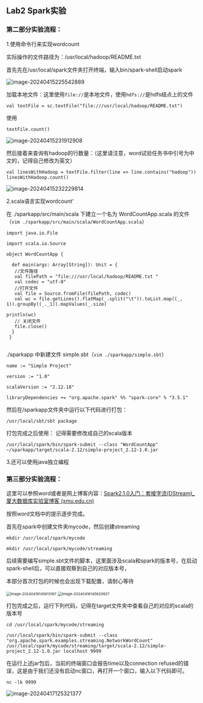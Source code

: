 ## Lab2 Spark实验

### 第二部分实验流程：

1.使用命令行来实现wordcount

实际操作的文件路径为：/usr/local/hadoop/README.txt

首先先在/usr/local/spark文件夹打开终端，输入bin/spark-shell启动spark

 ![image-20240415225542889](C:\Users\古手川\AppData\Roaming\Typora\typora-user-images\image-20240415225542889.png)

加载本地文件：这里使用`file://`是本地文件，使用`hdfs://`是hdfs结点上的文件

```
val textFile = sc.textFile("file:///usr/local/hadoop/README.txt")
```

使用

```
textFile.count()
```

![image-20240415231912908](C:\Users\古手川\AppData\Roaming\Typora\typora-user-images\image-20240415231912908.png)

然后接着来查询有hadoop的行数量：（这里请注意，word试验任务书中引号为中文的，记得自己修改为英文）

```
val linesWithHadoop = textFile.filter(line => line.contains("hadoop"))
linesWithHadoop.count()
```

![image-20240415232229814](C:\Users\古手川\AppData\Roaming\Typora\typora-user-images\image-20240415232229814.png)



2.scala语言实现wordcount‘



在 ./sparkapp/src/main/scala 下建立一个名为 WordCountApp.scala 的文件（`vim ./sparkapp/src/main/scala/WordCountApp.scala`）

```
import java.io.File

import scala.io.Source

object WordCountApp {

  def main(args: Array[String]): Unit = {
   //文件路径
   val filePath = "file:///usr/local/hadoop/README.txt "
   val codec = "utf-8"
   //打开文件
   val file = Source.fromFile(filePath, codec) 
   val wc = file.getLines().flatMap(_.split("\t")).toList.map((_, 1)).groupBy((_._1)).mapValues(_.size)

println(wc)
   // 关闭文件
   file.close()
  }
 }


```

./sparkapp 中新建文件 simple.sbt（`vim ./sparkapp/simple.sbt`）

```
name := "Simple Project" 

version := "1.0" 

scalaVersion := "2.12.18" 

libraryDependencies += "org.apache.spark" %% "spark-core" % "3.5.1" 
```

然后在/sparkapp文件夹中运行以下代码进行打包：

```
/usr/local/sbt/sbt package
```

打包完成之后使用： 记得需要修改成自己的scala版本

```
/usr/local/spark/bin/spark-submit --class "WordCountApp" ~/sparkapp/target/scala-2.12/simple-project_2.12-1.0.jar
```



3.还可以使用java独立编程



### 第三部分实验流程：

这里可以参照word或者是网上博客内容：[Spark2.1.0入门：套接字流(DStream)_厦大数据库实验室博客 (xmu.edu.cn)](https://dblab.xmu.edu.cn/blog/1387/)

按照word文档中的提示逐步完成。

首先在spark中创建文件夹mycode，然后创建streaming

```
mkdir /usr/local/spark/mycode

mkdir /usr/local/spark/mycode/streaming
```

后续需要编写simple.sbt文件的脚本，这里面涉及scala和spark的版本号，在启动spark-shell后，可以直接观察到自己的对应版本号，

本部分首次打包的时候也会出现下载配置，请耐心等待

<img src="C:\Users\古手川\AppData\Roaming\Typora\typora-user-images\image-20240416145613167.png" alt="image-20240416145613167" style="zoom: 67%;" />

<img src="C:\Users\古手川\AppData\Roaming\Typora\typora-user-images\image-20240416145620927.png" alt="image-20240416145620927" style="zoom:67%;" />

打包完成之后，运行下列代码，记得在target文件夹中查看自己的对应的scala的版本号

```
cd /usr/local/spark/mycode/streaming

/usr/local/spark/bin/spark-submit --class   "org.apache.spark.examples.streaming.NetworkWordCount" /usr/local/spark/mycode/streaming/target/scala-2.12/simple-project_2.12-1.0.jar localhost 9999
```

在运行上述jar包后，当前的终端窗口会报告time以及connection refused的错误，这是由于我们还没有启动nc窗口，再打开一个窗口，输入以下代码即可。

```
nc -lk 9999
```

![image-20240417125321377](C:\Users\古手川\AppData\Roaming\Typora\typora-user-images\image-20240417125321377.png)
